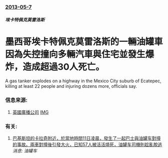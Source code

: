 ### [2013-05-7](/news/2013/05/7/index.md)

##### 埃卡特佩克莫雷洛斯
#  墨西哥埃卡特佩克莫雷洛斯的一輛油罐車因為失控撞向多輛汽車與住宅並發生爆炸，造成超過30人死亡。

A gas tanker explodes on a highway in the Mexico City suburb of Ecatepec, killing at least 22 people and injuring dozens more, officials say.


### 信息来源:

1. [英國廣播公司](http://www.bbc.co.uk/news/world-latin-america-22438925) [IMG](https://ichef.bbci.co.uk/news/1024/media/images/67473000/jpg/_67473388_gastankerrex.jpg)

### 有关:

1. [ 巴基斯坦的卡拉奇附近，於當地時間11日凌晨，發生了一起巴士與油罐车對撞的事故。兩車對撞後引發大火，已知57人被活活燒死，油罐车司機則趁亂脫逃](/zh/news/2015/01/11/巴基斯坦的卡拉奇附近-於當地時間11日凌晨-發生了一起巴士與油罐车對撞的事故-兩車對撞後引發大火-已知57人被活活燒死.md) _消息: 油罐车_
